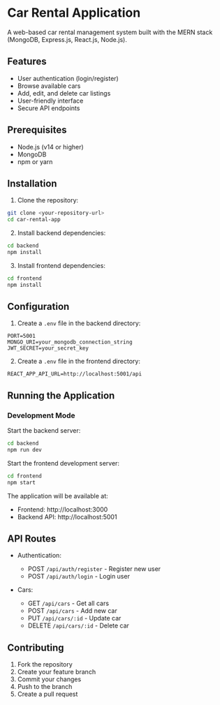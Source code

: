# Car Rental Application

A web-based car rental management system built with the MERN stack (MongoDB, Express.js, React.js, Node.js).

## Features

- User authentication (login/register)
- Browse available cars
- Add, edit, and delete car listings
- User-friendly interface
- Secure API endpoints

## Prerequisites

- Node.js (v14 or higher)
- MongoDB
- npm or yarn

## Installation

1. Clone the repository:
```bash
git clone <your-repository-url>
cd car-rental-app
```

2. Install backend dependencies:
```bash
cd backend
npm install
```

3. Install frontend dependencies:
```bash
cd frontend
npm install
```

## Configuration

1. Create a `.env` file in the backend directory:
```env
PORT=5001
MONGO_URI=your_mongodb_connection_string
JWT_SECRET=your_secret_key
```

2. Create a `.env` file in the frontend directory:
```env
REACT_APP_API_URL=http://localhost:5001/api
```

## Running the Application

### Development Mode

Start the backend server:
```bash
cd backend
npm run dev
```

Start the frontend development server:
```bash
cd frontend
npm start
```

The application will be available at:
- Frontend: http://localhost:3000
- Backend API: http://localhost:5001

## API Routes

- Authentication:
  - POST `/api/auth/register` - Register new user
  - POST `/api/auth/login` - Login user

- Cars:
  - GET `/api/cars` - Get all cars
  - POST `/api/cars` - Add new car
  - PUT `/api/cars/:id` - Update car
  - DELETE `/api/cars/:id` - Delete car

## Contributing

1. Fork the repository
2. Create your feature branch
3. Commit your changes
4. Push to the branch
5. Create a pull request
